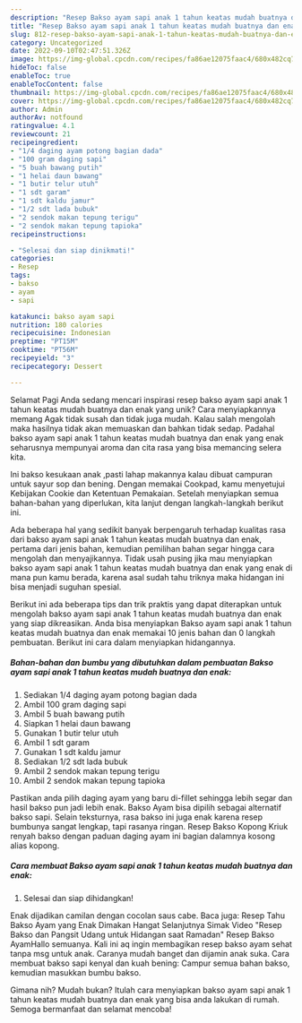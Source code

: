 ```yaml
---
description: "Resep Bakso ayam sapi anak 1 tahun keatas mudah buatnya dan enak yang Enak, Sempurna"
title: "Resep Bakso ayam sapi anak 1 tahun keatas mudah buatnya dan enak yang Enak, Sempurna"
slug: 812-resep-bakso-ayam-sapi-anak-1-tahun-keatas-mudah-buatnya-dan-enak-yang-enak-sempurna
category: Uncategorized
date: 2022-09-10T02:47:51.326Z
image: https://img-global.cpcdn.com/recipes/fa86ae12075faac4/680x482cq70/bakso-ayam-sapi-anak-1-tahun-keatas-mudah-buatnya-dan-enak-foto-resep-utama.jpg
hideToc: false
enableToc: true
enableTocContent: false
thumbnail: https://img-global.cpcdn.com/recipes/fa86ae12075faac4/680x482cq70/bakso-ayam-sapi-anak-1-tahun-keatas-mudah-buatnya-dan-enak-foto-resep-utama.jpg
cover: https://img-global.cpcdn.com/recipes/fa86ae12075faac4/680x482cq70/bakso-ayam-sapi-anak-1-tahun-keatas-mudah-buatnya-dan-enak-foto-resep-utama.jpg
author: Admin
authorAv: notfound
ratingvalue: 4.1
reviewcount: 21
recipeingredient:
- "1/4 daging ayam potong bagian dada"
- "100 gram daging sapi"
- "5 buah bawang putih"
- "1 helai daun bawang"
- "1 butir telur utuh"
- "1 sdt garam"
- "1 sdt kaldu jamur"
- "1/2 sdt lada bubuk"
- "2 sendok makan tepung terigu"
- "2 sendok makan tepung tapioka"
recipeinstructions:

- "Selesai dan siap dinikmati!"
categories:
- Resep
tags:
- bakso
- ayam
- sapi

katakunci: bakso ayam sapi 
nutrition: 180 calories
recipecuisine: Indonesian
preptime: "PT15M"
cooktime: "PT56M"
recipeyield: "3"
recipecategory: Dessert

---
```



Selamat Pagi Anda sedang mencari inspirasi resep bakso ayam sapi anak 1 tahun keatas mudah buatnya dan enak yang unik? Cara menyiapkannya memang Agak tidak susah dan tidak juga mudah. Kalau salah mengolah maka hasilnya tidak akan memuaskan dan bahkan tidak sedap. Padahal bakso ayam sapi anak 1 tahun keatas mudah buatnya dan enak yang enak seharusnya mempunyai aroma dan cita rasa yang bisa memancing selera kita.


Ini bakso kesukaan anak ,pasti lahap makannya kalau dibuat campuran untuk sayur sop dan bening. Dengan memakai Cookpad, kamu menyetujui Kebijakan Cookie dan Ketentuan Pemakaian. Setelah menyiapkan semua bahan-bahan yang diperlukan, kita lanjut dengan langkah-langkah berikut ini.

Ada beberapa hal yang sedikit banyak berpengaruh terhadap kualitas rasa dari bakso ayam sapi anak 1 tahun keatas mudah buatnya dan enak, pertama dari jenis bahan, kemudian pemilihan bahan segar hingga cara mengolah dan menyajikannya. Tidak usah pusing jika mau menyiapkan bakso ayam sapi anak 1 tahun keatas mudah buatnya dan enak yang enak di mana pun kamu berada, karena asal sudah tahu triknya maka hidangan ini bisa menjadi suguhan spesial.


Berikut ini ada beberapa tips dan trik praktis yang dapat diterapkan untuk mengolah bakso ayam sapi anak 1 tahun keatas mudah buatnya dan enak yang siap dikreasikan. Anda bisa menyiapkan Bakso ayam sapi anak 1 tahun keatas mudah buatnya dan enak memakai 10 jenis bahan dan 0 langkah pembuatan. Berikut ini cara dalam menyiapkan hidangannya.

<!--inarticleads1-->

##### Bahan-bahan dan bumbu yang dibutuhkan dalam pembuatan Bakso ayam sapi anak 1 tahun keatas mudah buatnya dan enak:

1. Sediakan 1/4 daging ayam potong bagian dada
1. Ambil 100 gram daging sapi
1. Ambil 5 buah bawang putih
1. Siapkan 1 helai daun bawang
1. Gunakan 1 butir telur utuh
1. Ambil 1 sdt garam
1. Gunakan 1 sdt kaldu jamur
1. Sediakan 1/2 sdt lada bubuk
1. Ambil 2 sendok makan tepung terigu
1. Ambil 2 sendok makan tepung tapioka


Pastikan anda pilih daging ayam yang baru di-fillet sehingga lebih segar dan hasil bakso pun jadi lebih enak. Bakso Ayam bisa dipilih sebagai alternatif bakso sapi. Selain teksturnya, rasa bakso ini juga enak karena resep bumbunya sangat lengkap, tapi rasanya ringan. Resep Bakso Kopong Kriuk renyah bakso dengan paduan daging ayam ini bagian dalamnya kosong alias kopong. 

<!--inarticleads2-->

##### Cara membuat Bakso ayam sapi anak 1 tahun keatas mudah buatnya dan enak:


1. Selesai dan siap dihidangkan!

Enak dijadikan camilan dengan cocolan saus cabe. Baca juga: Resep Tahu Bakso Ayam yang Enak Dimakan Hangat Selanjutnya Simak Video &#34;Resep Bakso dan Pangsit Udang untuk Hidangan saat Ramadan&#34; Resep Bakso AyamHallo semuanya. Kali ini aq ingin membagikan resep bakso ayam sehat tanpa msg untuk anak. Caranya mudah banget dan dijamin anak suka. Cara membuat bakso sapi kenyal dan kuah bening: Campur semua bahan bakso, kemudian masukkan bumbu bakso. 

Gimana nih? Mudah bukan? Itulah cara menyiapkan bakso ayam sapi anak 1 tahun keatas mudah buatnya dan enak yang bisa anda lakukan di rumah. Semoga bermanfaat dan selamat mencoba!
